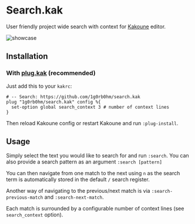 # Search.kak

User friendly project wide search with context for [Kakoune][1] editor.

![showcase][2]

## Installation

### With [plug.kak](https://github.com/andreyorst/plug.kak) (recommended)

Just add this to your `kakrc`:
```kak
# -- Search: https://github.com/1g0rb0hm/search.kak
plug "1g0rb0hm/search.kak" config %{
  set-option global search_context 3 # number of context lines
}
```
Then reload Kakoune config or restart Kakoune and run `:plug-install`.

## Usage

Simply select the text you would like to search for and run `:search`. You can also provide a search pattern as an argument `:search [pattern]`

You can then navigate from one match to the next using `n` as the search term is automatically stored in the default `/` search register.

Another way of navigating to the previous/next match is via `:search-previous-match` and `:search-next-match`.

Each match is surrounded by a configurable number of context lines (see `search_context` option).

[1]: https://github.com/mawww/kakoune
[2]: https://raw.githubusercontent.com/1g0rb0hm/search.kak/master/assets/kak-search-demo.gif
